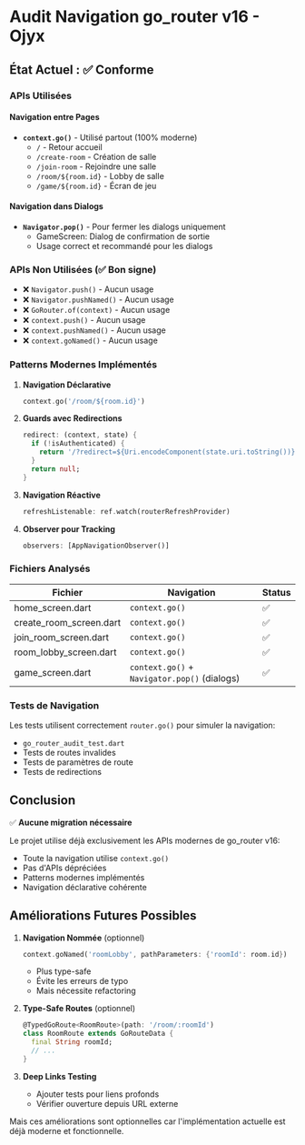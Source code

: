 # Audit Navigation go_router v16 - Ojyx

## État Actuel : ✅ Conforme

### APIs Utilisées

#### Navigation entre Pages
- **`context.go()`** - Utilisé partout (100% moderne)
  - `/` - Retour accueil
  - `/create-room` - Création de salle
  - `/join-room` - Rejoindre une salle
  - `/room/${room.id}` - Lobby de salle
  - `/game/${room.id}` - Écran de jeu

#### Navigation dans Dialogs
- **`Navigator.pop()`** - Pour fermer les dialogs uniquement
  - GameScreen: Dialog de confirmation de sortie
  - Usage correct et recommandé pour les dialogs

### APIs Non Utilisées (✅ Bon signe)
- ❌ `Navigator.push()` - Aucun usage
- ❌ `Navigator.pushNamed()` - Aucun usage  
- ❌ `GoRouter.of(context)` - Aucun usage
- ❌ `context.push()` - Aucun usage
- ❌ `context.pushNamed()` - Aucun usage
- ❌ `context.goNamed()` - Aucun usage

### Patterns Modernes Implémentés

1. **Navigation Déclarative**
   ```dart
   context.go('/room/${room.id}')
   ```

2. **Guards avec Redirections**
   ```dart
   redirect: (context, state) {
     if (!isAuthenticated) {
       return '/?redirect=${Uri.encodeComponent(state.uri.toString())}';
     }
     return null;
   }
   ```

3. **Navigation Réactive**
   ```dart
   refreshListenable: ref.watch(routerRefreshProvider)
   ```

4. **Observer pour Tracking**
   ```dart
   observers: [AppNavigationObserver()]
   ```

### Fichiers Analysés

| Fichier | Navigation | Status |
|---------|------------|--------|
| home_screen.dart | `context.go()` | ✅ |
| create_room_screen.dart | `context.go()` | ✅ |
| join_room_screen.dart | `context.go()` | ✅ |
| room_lobby_screen.dart | `context.go()` | ✅ |
| game_screen.dart | `context.go()` + `Navigator.pop()` (dialogs) | ✅ |

### Tests de Navigation

Les tests utilisent correctement `router.go()` pour simuler la navigation:
- `go_router_audit_test.dart`
- Tests de routes invalides
- Tests de paramètres de route
- Tests de redirections

## Conclusion

✅ **Aucune migration nécessaire**

Le projet utilise déjà exclusivement les APIs modernes de go_router v16:
- Toute la navigation utilise `context.go()`
- Pas d'APIs dépréciées
- Patterns modernes implémentés
- Navigation déclarative cohérente

## Améliorations Futures Possibles

1. **Navigation Nommée** (optionnel)
   ```dart
   context.goNamed('roomLobby', pathParameters: {'roomId': room.id})
   ```
   - Plus type-safe
   - Évite les erreurs de typo
   - Mais nécessite refactoring

2. **Type-Safe Routes** (optionnel)
   ```dart
   @TypedGoRoute<RoomRoute>(path: '/room/:roomId')
   class RoomRoute extends GoRouteData {
     final String roomId;
     // ...
   }
   ```

3. **Deep Links Testing**
   - Ajouter tests pour liens profonds
   - Vérifier ouverture depuis URL externe

Mais ces améliorations sont optionnelles car l'implémentation actuelle est déjà moderne et fonctionnelle.